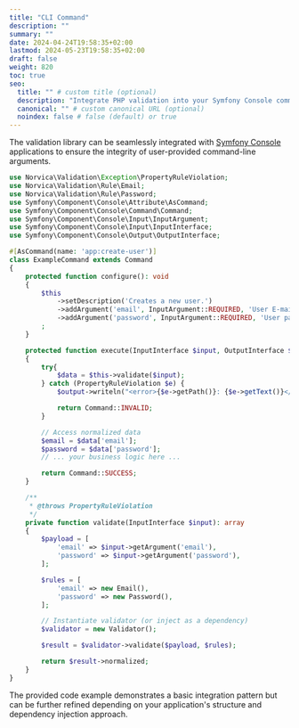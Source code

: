 ```yaml
---
title: "CLI Command"
description: ""
summary: ""
date: 2024-04-24T19:58:35+02:00
lastmod: 2024-05-23T19:58:35+02:00
draft: false
weight: 820
toc: true
seo:
  title: "" # custom title (optional)
  description: "Integrate PHP validation into your Symfony Console commands to validate user-provided command-line arguments." # custom description (recommended)
  canonical: "" # custom canonical URL (optional)
  noindex: false # false (default) or true
---
```


The validation library can be seamlessly integrated with
[Symfony Console](https://symfony.com/doc/current/components/console.html) applications to ensure the integrity of
user-provided command-line arguments.

```php
use Norvica\Validation\Exception\PropertyRuleViolation;
use Norvica\Validation\Rule\Email;
use Norvica\Validation\Rule\Password;
use Symfony\Component\Console\Attribute\AsCommand;
use Symfony\Component\Console\Command\Command;
use Symfony\Component\Console\Input\InputArgument;
use Symfony\Component\Console\Input\InputInterface;
use Symfony\Component\Console\Output\OutputInterface;

#[AsCommand(name: 'app:create-user')]
class ExampleCommand extends Command
{
    protected function configure(): void
    {
        $this
            ->setDescription('Creates a new user.')
            ->addArgument('email', InputArgument::REQUIRED, 'User E-mail address')
            ->addArgument('password', InputArgument::REQUIRED, 'User password')
        ;
    }

    protected function execute(InputInterface $input, OutputInterface $output): int
    {
        try{
            $data = $this->validate($input);
        } catch (PropertyRuleViolation $e) {
            $output->writeln("<error>{$e->getPath()}: {$e->getText()}</error>");

            return Command::INVALID;
        }

        // Access normalized data
        $email = $data['email'];
        $password = $data['password'];
        // ... your business logic here ...

        return Command::SUCCESS;
    }

    /**
     * @throws PropertyRuleViolation
     */
    private function validate(InputInterface $input): array
    {
        $payload = [
            'email' => $input->getArgument('email'),
            'password' => $input->getArgument('password'),
        ];

        $rules = [
            'email' => new Email(),
            'password' => new Password(),
        ];

        // Instantiate validator (or inject as a dependency)
        $validator = new Validator();

        $result = $validator->validate($payload, $rules);

        return $result->normalized;
    }
}
```

The provided code example demonstrates a basic integration pattern but can be further refined depending on your
application's structure and dependency injection approach.
